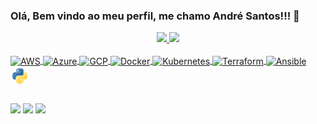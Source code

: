 ### Olá, Bem vindo ao meu perfil, me chamo André Santos!!! 👋


<div align="center">
  <a href="https://github.com/ANDSANTOS4546">
  <img height="120em" src="https://github-readme-stats.vercel.app/api?username=ANDSANTOS4546&show_icons=true&theme=tokyonight&include_all_commits=true&count_private=true"/>
  <img height="120em" src="https://github-readme-stats.vercel.app/api/top-langs/?username=ANDSANTOS4546&layout=compact&langs_count=7&theme=tokyonight"/>
</div>
  
<div style="display: inline_block"><br>
  <img align="center" alt="AWS" height="30" width="30" src="https://img.icons8.com/?size=100&id=33039&format=png&color=000000">
  <img align="center" alt="Azure" height="30" width="30" src="https://img.icons8.com/?size=100&id=VLKafOkk3sBX&format=png&color=000000">
  <img align="center" alt="GCP" height="30" width="30" src="https://img.icons8.com/?size=100&id=fpGM2cINbbu4&format=png&color=000000">
  <img align="center" alt="Docker" height="30" width="30" src="https://img.icons8.com/?size=100&id=cdYUlRaag9G9&format=png&color=000000">
  <img align="center" alt="Kubernetes" height="30" width="30" src="https://img.icons8.com/?size=100&id=cvzmaEA4kC0o&format=png&color=000000">
  <img align="center" alt="Terraform" height="30" width="30" src="https://img.icons8.com/?size=100&id=kEkT1u7zTDk5&format=png&color=000000">
  <img align="center" alt="Ansible" height="30" width="30" src="https://img.icons8.com/?size=100&id=iGCCE2iEmh2u&format=png&color=000000">
  <img align="center" alt="Python" height="30" width="30" src="https://raw.githubusercontent.com/devicons/devicon/master/icons/python/python-original.svg">
  
</div>
  
  ##
  
<div> 
  
  <a href="https://www.linkedin.com/in/andr%C3%A9-santos-36435b165/" target="_blank"><img src="https://img.shields.io/badge/-LinkedIn-%230077B5?style=for-the-badge&logo=linkedin&logoColor=white" target="_blank"></a> 
  <a href = "mailto:andrenascimento4546@gmail.com"><img src="https://img.shields.io/badge/-Gmail-%23333?style=for-the-badge&logo=gmail&logoColor=white" target="_blank"></a>
  <a href="https://www.instagram.com/andresantosgt/" target="_blank"><img src="https://img.shields.io/badge/-Instagram-%23E4405F?style=for-the-badge&logo=instagram&logoColor=white" target="_blank"></a>

</div>
